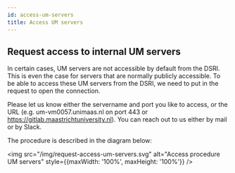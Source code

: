 ```yaml
---
id: access-um-servers
title: Access UM servers
---
```


## Request access to internal UM servers

In certain cases, UM servers are not accessible by default from the DSRI. This is even the case for servers that are normally publicly accessible. To be able to access these UM servers from the DSRI, we need to put in the request to open the connection. 

Please let us know either the servername and port you like to access, or the URL (e.g. um-vm0057.unimaas.nl on port 443 or https://gitlab.maastrichtuniversity.nl). You can reach out to us either by mail or by Slack.

The procedure is described in the diagram below:

<img src="/img/request-access-um-servers.svg" alt="Access procedure UM servers" style={{maxWidth: '100%', maxHeight: '100%'}} />

<!-- Check readme for source of the diagram -->
